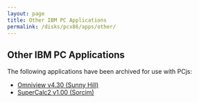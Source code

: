 ```yaml
---
layout: page
title: Other IBM PC Applications
permalink: /disks/pcx86/apps/other/
---
```


Other IBM PC Applications
-------------------------

The following applications have been archived for use with PCjs:

* [Omniview v4.30 (Sunny Hill)](omniview/)
* [SuperCalc2 v1.00 (Sorcim)](sc2/)
